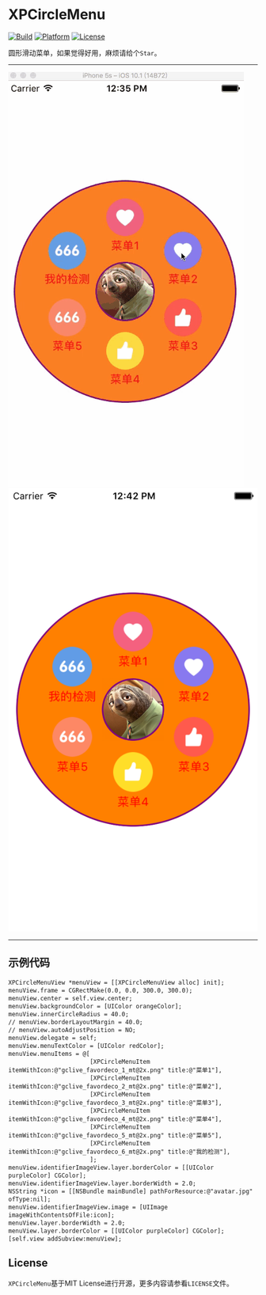 # XPCircleMenu

[![Build](https://img.shields.io/wercker/ci/wercker/docs.svg)]()
[![Platform](https://img.shields.io/badge/platform-iOS-blue.svg?style=flat)]()
[![License](https://img.shields.io/badge/license-MIT-orange.svg?style=flat)]()

圆形滑动菜单，如果觉得好用，麻烦请给个`Star`。

----

![gif演示](./demo.gif)
![效果图](./preview.png)

----

## 示例代码

```ObjC
XPCircleMenuView *menuView = [[XPCircleMenuView alloc] init];
menuView.frame = CGRectMake(0.0, 0.0, 300.0, 300.0);
menuView.center = self.view.center;
menuView.backgroundColor = [UIColor orangeColor];
menuView.innerCircleRadius = 40.0;
// menuView.borderLayoutMargin = 40.0;
// menuView.autoAdjustPosition = NO;
menuView.delegate = self;
menuView.menuTextColor = [UIColor redColor];
menuView.menuItems = @[
                       [XPCircleMenuItem itemWithIcon:@"gclive_favordeco_1_mt@2x.png" title:@"菜单1"],
                       [XPCircleMenuItem itemWithIcon:@"gclive_favordeco_2_mt@2x.png" title:@"菜单2"],
                       [XPCircleMenuItem itemWithIcon:@"gclive_favordeco_3_mt@2x.png" title:@"菜单3"],
                       [XPCircleMenuItem itemWithIcon:@"gclive_favordeco_4_mt@2x.png" title:@"菜单4"],
                       [XPCircleMenuItem itemWithIcon:@"gclive_favordeco_5_mt@2x.png" title:@"菜单5"],
                       [XPCircleMenuItem itemWithIcon:@"gclive_favordeco_6_mt@2x.png" title:@"我的检测"],
                       ];
menuView.identifierImageView.layer.borderColor = [[UIColor purpleColor] CGColor];
menuView.identifierImageView.layer.borderWidth = 2.0;
NSString *icon = [[NSBundle mainBundle] pathForResource:@"avatar.jpg" ofType:nil];
menuView.identifierImageView.image = [UIImage imageWithContentsOfFile:icon];
menuView.layer.borderWidth = 2.0;
menuView.layer.borderColor = [[UIColor purpleColor] CGColor];
[self.view addSubview:menuView];
```

## License

`XPCircleMenu`基于MIT License进行开源，更多内容请参看`LICENSE`文件。
